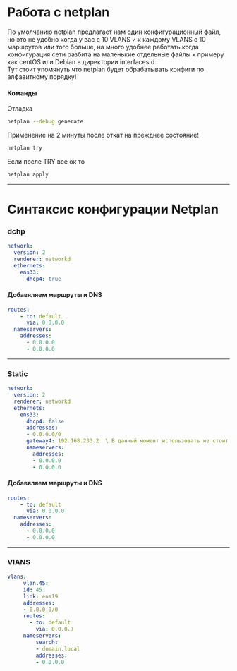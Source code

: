# Работа с netplan
По умолчанию netplan предлагает нам один конфигурационный файл, но это не удобно когда у вас с 10 VLANS и к каждому VLANS с 10 маршрутов или того больше, на много удобнее работать когда конфигурация сети разбита на маленькие отдельные файлы к примеру как centOS или Debian в директории interfaces.d\
Тут стоит упомянуть что netplan будет обрабатывать конфиги по алфавитному порядку!

#### Команды 
Отладка 
```bash
netplan --debug generate
``` 
Применение на 2 минуты после откат на прежднее состояние!
```bash
netplan try
```
Если после TRY все ок то 
```bash
netplan apply
```
***
# Синтаксис конфигурации Netplan
### dchp
```yaml
network: 
  version: 2 
  renderer: networkd 
  ethernets:
    ens33:
      dhcp4: true
```
#### Добавяляем маршруты и DNS
```yaml
routes: 
    - to: default
      via: 0.0.0.0 
  nameservers:
    addresses:
      - 0.0.0.0
      - 0.0.0.0
```
***
### Static
```yaml
network:
  version: 2 
  renderer: networkd 
  ethernets: 
    ens33: 
      dhcp4: false 
      addresses: 
      - 0.0.0.0/0
      gateway4: 192.168.233.2  \ В данный момент использовать не стоит!
      nameservers:
        addresses: 
        - 0.0.0.0 
        - 0.0.0.0
```
#### Добавяляем маршруты и DNS
```yaml
routes: 
    - to: default
      via: 0.0.0.0 
  nameservers:
    addresses:
      - 0.0.0.0
      - 0.0.0.0
```
*** 

### VlANS
```yaml
vlans:
     vlan.45:
     id: 45
     link: ens19
     addresses:  
     - 0.0.0.0/0 
     routes:
       - to: default
         via: 0.0.0.)
     nameservers:
         search: 
         - domain.local 
         addresses: 
         - 0.0.0.0
```

